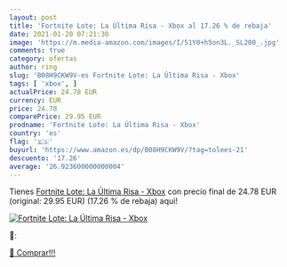 ```yaml
---
layout: post
title: 'Fortnite Lote: La Última Risa - Xbox al 17.26 % de rebaja'
date: 2021-01-20 07:21:30
image: 'https://m.media-amazon.com/images/I/51Y0+hSon3L._SL200_.jpg'
comments: true
category: ofertas
author: ring
slug: 'B08H9CKW9V-es Fortnite Lote: La Última Risa - Xbox'
tags: [ 'xbox', ]
actualPrice: 24.78 EUR
currency: EUR
price: 24.78
comparePrice: 29.95 EUR
prodname: 'Fortnite Lote: La Última Risa - Xbox'
country: 'es'
flag: '🇪🇸'
buyurl: 'https://www.amazon.es/dp/B08H9CKW9V/?tag=tolees-21'
descuento: '17.26'
average: '26.923600000000004'
---
```


Tienes [Fortnite Lote: La Última Risa - Xbox](https://www.amazon.es/dp/B08H9CKW9V/?tag=tolees-21) con precio final de  24.78 EUR (original: 29.95 EUR) (17.26 %  de rebaja) aqui!

[![Fortnite Lote: La Última Risa - Xbox](https://m.media-amazon.com/images/I/51Y0+hSon3L._SL200_.jpg)](https://www.amazon.es/dp/B08H9CKW9V/?tag=tolees-21)

🔎:


[🛒 Comprar!!!](https://www.amazon.es/dp/B08H9CKW9V/?tag=tolees-21)
